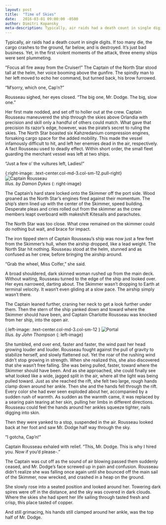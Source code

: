 ```yaml
---
layout: post
title:  "Time of Skies"
date:   2016-03-01 09:00:00 -0500
author: Dimitri Kopansky
meta-description: Typically, air raids had a death count in single digits. If too many die, the cargo crashes to the ground, far below, and is destroyed. It’s just bad business. Yet, in the first violent moments...
---
```


Typically, air raids had a death count in single digits. If too many die, the cargo crashes to the ground, far below, and is destroyed. It’s just bad business. Yet, in the first violent moments of the attack, three enemy ships were sent plummeting.

“Focus all fire away from the Cruiser!” The Captain of the North Star stood tall at the helm, her voice booming above the gunfire. The spindly man to her left moved to echo her command, but turned back, his brow furrowed.

“M’sorry, which one, Cap’n?”

Rousseau sighed, her eyes closed. “The big one, Mr. Dodge. The big, slow one.”

Her first mate nodded, and set off to holler out at the crew. Captain Rousseau maneuvered the ship through the skies above Orlandia with precision and skill only a handful of others could match. What gave that precision its razor’s edge, however, was the pirate’s secret to ruling the skies. The North Star boasted six Kahzredanium compression engines, forsaking cargo space for the added mobility. This made the vessel infamously difficult to hit, and left her enemies dead in the air, respectively. A fact Rousseau used to deadly effect. Within short order, the small fleet guarding the merchant vessel was left at two ships.

“Just a few o’ the vultures left, Ladies!”

{:right-image: .text-center.col-md-3.col-sm-12.pull-right}
![Captain Rousseau][captain]<br>
*Illus. by Damon Dykes*
{: right-image}

The Captain’s hard stare locked onto the Skimmer off the port side. Wood groaned as the North Star’s engines fired against their momentum. The ship’s stern lined up with the center of the Skimmer, speed building. Desperate pleas and cries rolled out from the skimmer as the crew members leapt overboard with makeshift Kitesails and parachutes.

The North Star was too close. What crew remained on the skimmer could do nothing but wait, and brace for impact.

The iron tipped stern of Captain Rousseau’s ship was now just a few feet from the Skimmer’s hull, when the airship dropped, like a lead weight. The North Star hit nothing. Rousseau stood at the helm, stunned and as confused as her crew, before bringing the airship around.

“Grab the wheel, Miss Colfer,” she said.

A broad shouldered, dark skinned woman rushed up from the main deck. Without waiting, Rousseau turned to the edge of the ship and looked over. Her eyes narrowed, darting about. The Skimmer wasn’t dropping to Earth at terminal velocity. It wasn’t even gliding at a slow pace. The airship simply wasn’t there.

The Captain leaned further, craning her neck to get a look further under them. Then the stern of the ship yanked down and toward where the Skimmer should have been, and Captain Charlotte Rousseau was knocked from her ship, into the open air.

{:left-image: .text-center.col-md-3.col-sm-12 }
![Portal][portal-2]<br>
*Illus. by John Thompson*
{: left-image}

She tumbled, end over end, faster and faster, the wind past her head growing louder and louder. Rousseau fought against the pull of gravity to stabilize herself, and slowly flattened out. Yet the roar of the rushing wind didn’t stop growing in strength. When she realized this, she also discovered that she wasn’t free falling. She was being pulled, faster, toward where the Skimmer should have been. And as she approached, she could finally see what looked like a wide, jagged split in the air, where all the light was being pulled toward. Just as she reached the rift, she felt two large, rough hands clamp down around her ankle. Then she and the hands fell through the rift. Every color she had ever seen exploded about her, accompanied by a sudden rush of warmth. As sudden as the warmth came, it was replaced by a searing pain tearing at her skin, pulling her limbs in different directions. Rousseau could feel the hands around her ankles squeeze tighter, nails digging into skin.

Then they were yanked to a stop, suspended in the air. Rousseau looked back at her foot and saw Mr. Dodge half way through the sky.

“I gotcha, Cap’n!”

Captain Rousseau exhaled with relief. “This, Mr. Dodge. This is why I hired you. Now if you’d please-.”

The Captain was cut off as the sound of air blowing passed them suddenly ceased, and Mr. Dodge’s face screwed up in pain and confusion. Rousseau didn’t realize she was falling once again until she bounced off the main sail of the Skimmer, now wrecked, and crashed in a heap on the ground.

She slowly rose into a seated position and looked around her. Towering dark spires were off in the distance, and the sky was covered in dark clouds. Where the skies she had spent her life sailing through tasted fresh and crisp, this place tasted of copper.

And still grimacing, his hands still clamped around her ankle, was the top half of Mr. Dodge.


[portal-2]: http://statics.orlandia.talesoforlandia.com/past-orlandias/crisis/portal-2.png
[captain]: http://statics.orlandia.talesoforlandia.com/past-orlandias/crisis/captain.png